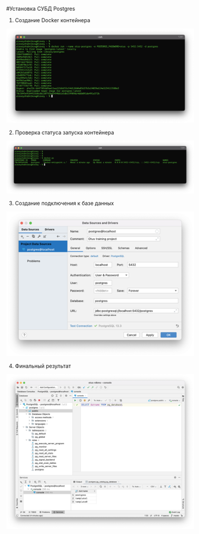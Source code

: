 #Установка СУБД Postgres

1. Создание Docker контейнера

![docker run](images/docker_run.png)

2. Проверка статуса запуска контейнера

![docker ps](images/docker_ps.png)

3. Создание подключения к базе данных

![db connection](images/connection.png)

4. Финальный результат

![ide](images/ide.png)